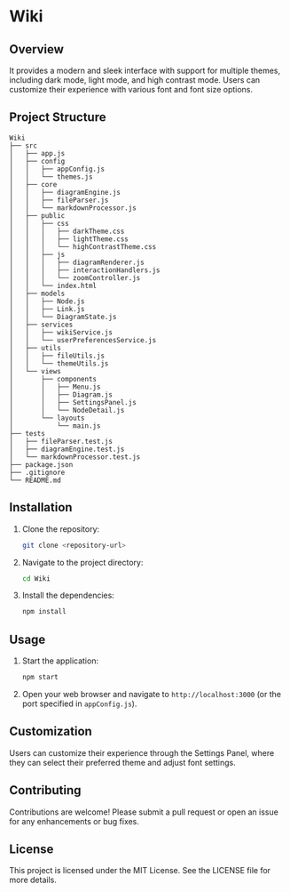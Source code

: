 # Wiki

## Overview

It provides a modern and sleek interface with support for multiple themes, including dark mode, light mode, and high contrast mode. Users can customize their experience with various font and font size options.

## Project Structure

```tree
Wiki
├── src
│   ├── app.js
│   ├── config
│   │   ├── appConfig.js
│   │   └── themes.js
│   ├── core
│   │   ├── diagramEngine.js
│   │   ├── fileParser.js
│   │   └── markdownProcessor.js
│   ├── public
│   │   ├── css
│   │   │   ├── darkTheme.css
│   │   │   ├── lightTheme.css
│   │   │   └── highContrastTheme.css
│   │   ├── js
│   │   │   ├── diagramRenderer.js
│   │   │   ├── interactionHandlers.js
│   │   │   └── zoomController.js
│   │   └── index.html
│   ├── models
│   │   ├── Node.js
│   │   ├── Link.js
│   │   └── DiagramState.js
│   ├── services
│   │   ├── wikiService.js
│   │   └── userPreferencesService.js
│   ├── utils
│   │   ├── fileUtils.js
│   │   └── themeUtils.js
│   └── views
│       ├── components
│       │   ├── Menu.js
│       │   ├── Diagram.js
│       │   ├── SettingsPanel.js
│       │   └── NodeDetail.js
│       └── layouts
│           └── main.js
├── tests
│   ├── fileParser.test.js
│   ├── diagramEngine.test.js
│   └── markdownProcessor.test.js
├── package.json
├── .gitignore
└── README.md
```

## Installation

1. Clone the repository:

   ```bash
   git clone <repository-url>
   ```

2. Navigate to the project directory:

   ```bash
   cd Wiki
   ```

3. Install the dependencies:

   ```bash
   npm install
   ```

## Usage

1. Start the application:

   ```bash
   npm start
   ```

2. Open your web browser and navigate to `http://localhost:3000` (or the port specified in `appConfig.js`).

## Customization

Users can customize their experience through the Settings Panel, where they can select their preferred theme and adjust font settings.

## Contributing

Contributions are welcome! Please submit a pull request or open an issue for any enhancements or bug fixes.

## License

This project is licensed under the MIT License. See the LICENSE file for more details.
